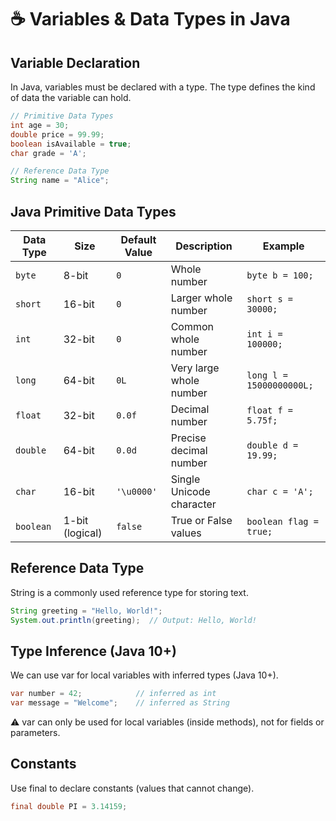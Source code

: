 # ☕ Variables & Data Types in Java

## Variable Declaration
In Java, variables must be declared with a type. The type defines the kind of data the variable can hold.

```java
// Primitive Data Types
int age = 30;
double price = 99.99;
boolean isAvailable = true;
char grade = 'A';

// Reference Data Type
String name = "Alice";

```

## Java Primitive Data Types

| Data Type | Size       | Default Value | Description                | Example              |
|-----------|------------|----------------|----------------------------|----------------------|
| `byte`    | 8-bit      | `0`            | Whole number               | `byte b = 100;`      |
| `short`   | 16-bit     | `0`            | Larger whole number        | `short s = 30000;`   |
| `int`     | 32-bit     | `0`            | Common whole number        | `int i = 100000;`    |
| `long`    | 64-bit     | `0L`           | Very large whole number    | `long l = 15000000000L;` |
| `float`   | 32-bit     | `0.0f`         | Decimal number             | `float f = 5.75f;`   |
| `double`  | 64-bit     | `0.0d`         | Precise decimal number     | `double d = 19.99;`  |
| `char`    | 16-bit     | `'\u0000'`     | Single Unicode character   | `char c = 'A';`      |
| `boolean` | 1-bit (logical) | `false`  | True or False values       | `boolean flag = true;` |

## Reference Data Type
String is a commonly used reference type for storing text.

```Java
String greeting = "Hello, World!";
System.out.println(greeting);  // Output: Hello, World!
```

## Type Inference (Java 10+)
We can use var for local variables with inferred types (Java 10+).

```Java
var number = 42;            // inferred as int
var message = "Welcome";    // inferred as String
```
⚠️ var can only be used for local variables (inside methods), not for fields or parameters.

## Constants
Use final to declare constants (values that cannot change).

```Java
final double PI = 3.14159;
```



